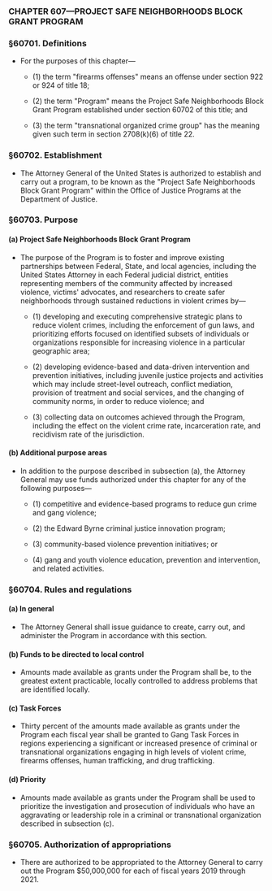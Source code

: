 ### **CHAPTER 607—PROJECT SAFE NEIGHBORHOODS BLOCK GRANT PROGRAM**

### §60701. Definitions
* For the purposes of this chapter—

  * (1) the term "firearms offenses" means an offense under section 922 or 924 of title 18;

  * (2) the term "Program" means the Project Safe Neighborhoods Block Grant Program established under section 60702 of this title; and

  * (3) the term "transnational organized crime group" has the meaning given such term in section 2708(k)(6) of title 22.

### §60702. Establishment
* The Attorney General of the United States is authorized to establish and carry out a program, to be known as the "Project Safe Neighborhoods Block Grant Program" within the Office of Justice Programs at the Department of Justice.

### §60703. Purpose
#### (a) Project Safe Neighborhoods Block Grant Program
* The purpose of the Program is to foster and improve existing partnerships between Federal, State, and local agencies, including the United States Attorney in each Federal judicial district, entities representing members of the community affected by increased violence, victims' advocates, and researchers to create safer neighborhoods through sustained reductions in violent crimes by—

  * (1) developing and executing comprehensive strategic plans to reduce violent crimes, including the enforcement of gun laws, and prioritizing efforts focused on identified subsets of individuals or organizations responsible for increasing violence in a particular geographic area;

  * (2) developing evidence-based and data-driven intervention and prevention initiatives, including juvenile justice projects and activities which may include street-level outreach, conflict mediation, provision of treatment and social services, and the changing of community norms, in order to reduce violence; and

  * (3) collecting data on outcomes achieved through the Program, including the effect on the violent crime rate, incarceration rate, and recidivism rate of the jurisdiction.

#### (b) Additional purpose areas
* In addition to the purpose described in subsection (a), the Attorney General may use funds authorized under this chapter for any of the following purposes—

  * (1) competitive and evidence-based programs to reduce gun crime and gang violence;

  * (2) the Edward Byrne criminal justice innovation program;

  * (3) community-based violence prevention initiatives; or

  * (4) gang and youth violence education, prevention and intervention, and related activities.

### §60704. Rules and regulations
#### (a) In general
* The Attorney General shall issue guidance to create, carry out, and administer the Program in accordance with this section.

#### (b) Funds to be directed to local control
* Amounts made available as grants under the Program shall be, to the greatest extent practicable, locally controlled to address problems that are identified locally.

#### (c) Task Forces
* Thirty percent of the amounts made available as grants under the Program each fiscal year shall be granted to Gang Task Forces in regions experiencing a significant or increased presence of criminal or transnational organizations engaging in high levels of violent crime, firearms offenses, human trafficking, and drug trafficking.

#### (d) Priority
* Amounts made available as grants under the Program shall be used to prioritize the investigation and prosecution of individuals who have an aggravating or leadership role in a criminal or transnational organization described in subsection (c).

### §60705. Authorization of appropriations
* There are authorized to be appropriated to the Attorney General to carry out the Program $50,000,000 for each of fiscal years 2019 through 2021.